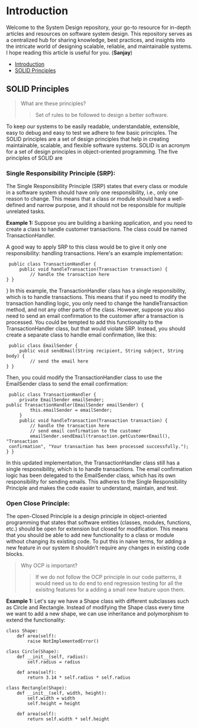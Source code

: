 # Introduction
Welcome to the System Design repository, your go-to resource for in-depth articles and resources on software system design. This repository serves as a centralized hub for sharing knowledge, best practices, and insights into the intricate world of designing scalable, reliable, and maintainable systems. I hope reading this article is useful for you. (**Sanjay**)

- [Introduction](https://github.com/sanjay111999/system_design?tab=readme-ov-file#introduction)
- [SOLID Principles](https://github.com/sanjay111999/system_design?tab=readme-ov-file#solid-principles)

## SOLID Principles
> What are these principles?
>> Set of rules to be followed to design a better software.

To keep our systems to be easily readable, understandable, extensible, easy to debug and easy to test we adhere to few basic principles. The SOLID principles are a set of design principles that help in creating maintainable, scalable, and flexible software systems. SOLID is an acronym for a set of design principles in object-oriented programming. The five principles of SOLID are

### Single Responsibility Principle (SRP):

The Single Responsibility Principle (SRP) states that every class or module in a software system should have only one responsibility, i.e., only one reason to change. This means that a class or module should have a well-defined and narrow purpose, and it should not be responsible for multiple unrelated tasks.

**Example 1:**
Suppose you are building a banking application, and you need to create a class to handle customer transactions. The class could be named TransactionHandler.

A good way to apply SRP to this class would be to give it only one responsibility: handling transactions. Here's an example implementation:
```
 public class TransactionHandler {
     public void handleTransaction(Transaction transaction) {
         // handle the transaction here
} }
```
 }
In this example, the TransactionHandler class has a single responsibility, which is to handle transactions. This means that if you need to modify the transaction handling logic, you only need to change the handleTransaction method, and not any other parts of the class.
However, suppose you also need to send an email confirmation to the customer after a transaction is processed. You could be tempted to add this functionality to the TransactionHandler class, but that would violate SRP. Instead, you should create a separate class to handle email confirmation, like this:
```
 public class EmailSender {
     public void sendEmail(String recipient, String subject, String body) {
         // send the email here
} }
```
Then, you could modify the TransactionHandler class to use the EmailSender class to send the email confirmation:
```
 public class TransactionHandler {
     private EmailSender emailSender;
public TransactionHandler(EmailSender emailSender) {
         this.emailSender = emailSender;
     }
     public void handleTransaction(Transaction transaction) {
         // handle the transaction here
         // send email confirmation to the customer
         emailSender.sendEmail(transaction.getCustomerEmail(), "Transaction
 confirmation", "Your transaction has been processed successfully.");
} }
```
In this updated implementation, the TransactionHandler class still has a single responsibility, which is to handle transactions. The email confirmation logic has been delegated to the EmailSender class, which has its own responsibility for sending emails. This adheres to the Single Responsibility Principle and makes the code easier to understand, maintain, and test.

### Open Close Principle:

The open-Closed Principle is a design principle in object-oriented programming that states that software entities (classes, modules, functions, etc.) should be open for extension but closed for modification. This means that you should be able to add new functionality to a class or module without changing its existing code. To put this in naive terms, for adding a new feature in our system it shouldn't require any changes in existing code blocks.

> Why OCP is important?
>> If we do not follow the OCP principle in our code patterns, it would need us to do end to end regression testing for all the exisitng features for a adding a small new feature upon them.

**Example 1:**
Let's say we have a Shape class with different subclasses such as Circle and Rectangle. Instead of modifying the Shape class every time we want to add a new shape, we can use inheritance and polymorphism to extend the functionality:


```
class Shape:
    def area(self):
        raise NotImplementedError()

class Circle(Shape):
    def __init__(self, radius):
        self.radius = radius

    def area(self):
        return 3.14 * self.radius * self.radius

class Rectangle(Shape):
    def __init__(self, width, height):
        self.width = width
        self.height = height

    def area(self):
        return self.width * self.height
```
